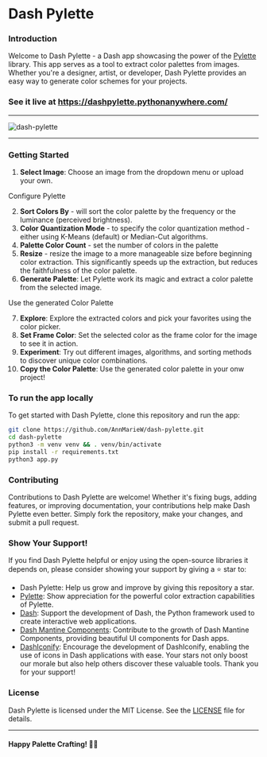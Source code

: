 
# Dash Pylette

### Introduction

Welcome to Dash Pylette - a  Dash app showcasing the power of the [Pylette](https://github.com/qTipTip/Pylette) library. This app serves as a tool to extract
color palettes from images. Whether you're a designer, artist, or developer, Dash Pylette provides an easy
way to generate color schemes for your projects.

###  See it live at https://dashpylette.pythonanywhere.com/

------------------

![dash-pylette](https://github.com/AnnMarieW/dash-pylette/assets/72614349/1ce897c4-caa2-4b24-a0a7-d795faa516d5)


--------------

### Getting Started

1. **Select Image**: Choose an image from the dropdown menu or upload your own.  

Configure Pylette

2. **Sort Colors By** - will sort the color palette by the frequency or the luminance (perceived brightness).
3. **Color Quantization Mode** - to specify the color quantization method - either using K-Means (default) or Median-Cut algorithms.
4. **Palette Color Count** - set the number of colors in the palette
5. **Resize** - resize the image to a more manageable size before beginning color extraction. This significantly speeds up the extraction, but reduces the faithfulness of the color palette.
6. **Generate Palette**: Let Pylette work its magic and extract a color palette from the selected image.

Use the generated Color Palette  

7. **Explore**: Explore the extracted colors and pick your favorites using the color picker.
8. **Set Frame Color**: Set the selected color as the frame color for the image to see it in action.
9. **Experiment**: Try out different images, algorithms, and sorting methods to discover unique color combinations.
10. **Copy the Color Palette**: Use the generated color palette in your onw project!


### To run the app locally

To get started with Dash Pylette, clone this repository and run the app:

```bash
git clone https://github.com/AnnMarieW/dash-pylette.git
cd dash-pylette
python3 -m venv venv && . venv/bin/activate
pip install -r requirements.txt
python3 app.py
```

### Contributing

Contributions to Dash Pylette are welcome! Whether it's fixing bugs, adding features, or improving documentation, 
your contributions help make Dash Pylette even better. Simply fork the repository, make your changes, and submit a pull request.

### Show Your Support!
If you find Dash Pylette helpful or enjoy using the open-source libraries it depends on, please consider showing your support by giving a ⭐️ star to:

- Dash Pylette: Help us grow and improve by giving this repository a star.
- [Pylette](https://github.com/qTipTip/Pylette): Show appreciation for the powerful color extraction capabilities of Pylette.
- [Dash](https://github.com/plotly/dash): Support the development of Dash, the Python framework used to create interactive web applications.
- [Dash Mantine Components](https://github.com/snehilvj/dash-mantine-components): Contribute to the growth of Dash Mantine Components, providing beautiful UI components for Dash apps.
- [DashIconify](https://github.com/snehilvj/dash-iconify): Encourage the development of DashIconify, enabling the use of icons in Dash applications with ease.
Your stars not only boost our morale but also help others discover these valuable tools. Thank you for your support!

### License

Dash Pylette is licensed under the MIT License. See the [LICENSE](LICENSE) file for details.

---

#### **Happy Palette Crafting!** 🎨✨